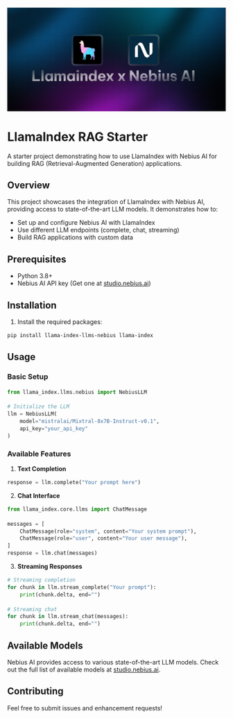 ![Banner](./banner.png)

# LlamaIndex RAG Starter

A starter project demonstrating how to use LlamaIndex with Nebius AI for building RAG (Retrieval-Augmented Generation) applications.

## Overview

This project showcases the integration of LlamaIndex with Nebius AI, providing access to state-of-the-art LLM models. It demonstrates how to:

- Set up and configure Nebius AI with LlamaIndex
- Use different LLM endpoints (complete, chat, streaming)
- Build RAG applications with custom data

## Prerequisites

- Python 3.8+
- Nebius AI API key (Get one at [studio.nebius.ai](https://studio.nebius.ai/))

## Installation

1. Install the required packages:

```bash
pip install llama-index-llms-nebius llama-index
```

## Usage

### Basic Setup

```python
from llama_index.llms.nebius import NebiusLLM

# Initialize the LLM
llm = NebiusLLM(
    model="mistralai/Mixtral-8x7B-Instruct-v0.1",
    api_key="your_api_key"
)
```

### Available Features

1. **Text Completion**

```python
response = llm.complete("Your prompt here")
```

2. **Chat Interface**

```python
from llama_index.core.llms import ChatMessage

messages = [
    ChatMessage(role="system", content="Your system prompt"),
    ChatMessage(role="user", content="Your user message"),
]
response = llm.chat(messages)
```

3. **Streaming Responses**

```python
# Streaming completion
for chunk in llm.stream_complete("Your prompt"):
    print(chunk.delta, end="")

# Streaming chat
for chunk in llm.stream_chat(messages):
    print(chunk.delta, end="")
```

## Available Models

Nebius AI provides access to various state-of-the-art LLM models. Check out the full list of available models at [studio.nebius.ai](https://studio.nebius.ai/).

## Contributing

Feel free to submit issues and enhancement requests!



